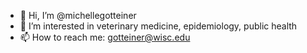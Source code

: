 - 👋 Hi, I’m @michellegotteiner
- 👀 I’m interested in veterinary medicine, epidemiology, public health
- 📫 How to reach me: gotteiner@wisc.edu

<!---
michellegotteiner/michellegotteiner is a ✨ special ✨ repository because its `README.md` (this file) appears on your GitHub profile.
You can click the Preview link to take a look at your changes.
--->
